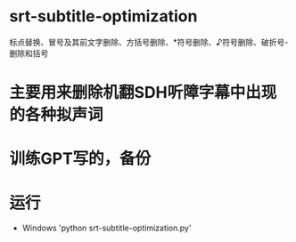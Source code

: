 # srt-subtitle-optimization
标点替换、冒号及其前文字删除、方括号删除、*符号删除、♪符号删除、破折号-删除和括号
# 主要用来删除机翻SDH听障字幕中出现的各种拟声词
# 训练GPT写的，备份
# 运行
- Windows
  'python srt-subtitle-optimization.py'
